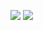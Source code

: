 ![](https://raw.githubusercontent.com/benanil/github-stats/master/generated/overview.svg#gh-dark-mode-only)
![](https://raw.githubusercontent.com/benanil/github-stats/master/generated/overview.svg#gh-light-mode-only)
